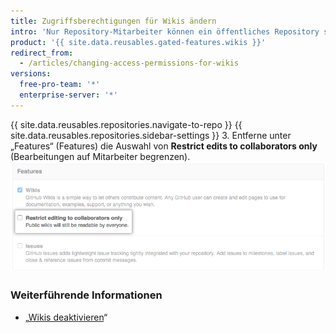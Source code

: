 ```yaml
---
title: Zugriffsberechtigungen für Wikis ändern
intro: 'Nur Repository-Mitarbeiter können ein öffentliches Repository standardmäßig bearbeiten, aber Du kannst jedem Benutzer mit einem {{ site.data.variables.product.product_name }}-Konto erlauben, Dein Wiki zu bearbeiten.'
product: '{{ site.data.reusables.gated-features.wikis }}'
redirect_from:
  - /articles/changing-access-permissions-for-wikis
versions:
  free-pro-team: '*'
  enterprise-server: '*'
---
```


{{ site.data.reusables.repositories.navigate-to-repo }}
{{ site.data.reusables.repositories.sidebar-settings }}
3. Entferne unter „Features“ (Features) die Auswahl von **Restrict edits to collaborators only** (Bearbeitungen auf Mitarbeiter begrenzen). ![Wiki-Bearbeitung einschränken](/assets/images/help/wiki/wiki_restrict_editing.png)

### Weiterführende Informationen

- „[Wikis deaktivieren](/articles/disabling-wikis)“
